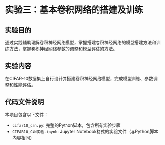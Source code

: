 # 实验三：基本卷积网络的搭建及训练

## 实验目的
通过实践辅助理解卷积神经网络模型，掌握搭建卷积神经网络的模型搭建方法和训练方法，掌握卷积神经网络参数的调整和模型评估的方法。

## 实验内容
在CIFAR-10数据集上自行设计并搭建卷积神经网络模型，完成模型训练、参数调整和性能评估。

## 代码文件说明
本项目包含以下文件：
- `cifar10_cnn.py`: 完整的Python脚本，包含所有实验步骤
- `CIFAR10_CNN实验.ipynb`: Jupyter Notebook格式的实验文件（与Python脚本内容相同）
